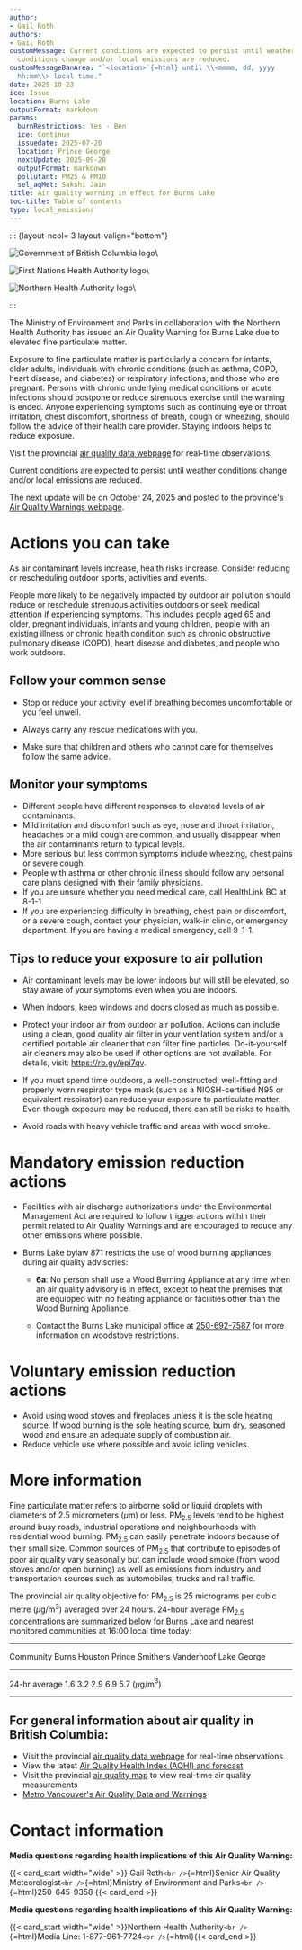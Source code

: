```yaml
---
author:
- Gail Roth
authors:
- Gail Roth
customMessage: Current conditions are expected to persist until weather
  conditions change and/or local emissions are reduced.
customMessageBanArea: "`<location>`{=html} until \\<mmmm, dd, yyyy
  hh:mm\\> local time."
date: 2025-10-23
ice: Issue
location: Burns Lake
outputFormat: markdown
params:
  burnRestrictions: Yes - Ben
  ice: Continue
  issuedate: 2025-07-20
  location: Prince George
  nextUpdate: 2025-09-28
  outputFormat: markdown
  pollutant: PM25 & PM10
  sel_aqMet: Sakshi Jain
title: Air quality warning in effect for Burns Lake
toc-title: Table of contents
type: local_emissions
---
```


<!--
Copyright 2025 Province of British Columbia

This work is licensed under the Creative Commons Attribution 4.0 International License.
To view a copy of this license, visit http://creativecommons.org/licenses/by/4.0/.
-->
<!-- Logo header, the layout-col should be set based on number of logos including FHNA and BCGov -->
<!-- the trailing slash means the text in square brackets is alt text -->

::: {layout-ncol= 3 layout-valign="bottom"}

![Government of British Columbia logo](/assets/logo_BCID_V_RGB_pos.png)\

![First Nations Health Authority logo](/assets/logo_FNHA.png)\

![Northern Health Authority logo](/assets/logo_NH.png)\

:::

The Ministry of Environment and Parks in collaboration with the Northern
Health Authority has issued an Air Quality Warning for Burns Lake due to
elevated fine particulate matter.

Exposure to fine particulate matter is particularly a concern for
infants, older adults, individuals with chronic conditions (such as
asthma, COPD, heart disease, and diabetes) or respiratory infections,
and those who are pregnant. Persons with chronic underlying medical
conditions or acute infections should postpone or reduce strenuous
exercise until the warning is ended. Anyone experiencing symptoms such
as continuing eye or throat irritation, chest discomfort, shortness of
breath, cough or wheezing, should follow the advice of their health care
provider. Staying indoors helps to reduce exposure.

Visit the provincial [air quality data
webpage](https://www2.gov.bc.ca/gov/content/environment/air-land-water/air/air-quality)
for real-time observations.

Current conditions are expected to persist until weather conditions
change and/or local emissions are reduced.

The next update will be on October 24, 2025 and posted to the province's
[Air Quality Warnings webpage](https://www.gov.bc.ca/airquality).

# Actions you can take

As air contaminant levels increase, health risks increase. Consider
reducing or rescheduling outdoor sports, activities and events.

People more likely to be negatively impacted by outdoor air pollution
should reduce or reschedule strenuous activities outdoors or seek
medical attention if experiencing symptoms. This includes people aged 65
and older, pregnant individuals, infants and young children, people with
an existing illness or chronic health condition such as chronic
obstructive pulmonary disease (COPD), heart disease and diabetes, and
people who work outdoors.

## Follow your common sense

-   Stop or reduce your activity level if breathing becomes
    uncomfortable or you feel unwell.

-   Always carry any rescue medications with you.

-   Make sure that children and others who cannot care for themselves
    follow the same advice.

## Monitor your symptoms

-   Different people have different responses to elevated levels of air
    contaminants.
-   Mild irritation and discomfort such as eye, nose and throat
    irritation, headaches or a mild cough are common, and usually
    disappear when the air contaminants return to typical levels.
-   More serious but less common symptoms include wheezing, chest pains
    or severe cough.
-   People with asthma or other chronic illness should follow any
    personal care plans designed with their family physicians.
-   If you are unsure whether you need medical care, call HealthLink BC
    at 8-1-1.
-   If you are experiencing difficulty in breathing, chest pain or
    discomfort, or a severe cough, contact your physician, walk-in
    clinic, or emergency department. If you are having a medical
    emergency, call 9-1-1.

## Tips to reduce your exposure to air pollution

-   Air contaminant levels may be lower indoors but will still be
    elevated, so stay aware of your symptoms even when you are indoors.

-   When indoors, keep windows and doors closed as much as possible.

-   Protect your indoor air from outdoor air pollution. Actions can
    include using a clean, good quality air filter in your ventilation
    system and/or a certified portable air cleaner that can filter fine
    particles. Do-it-yourself air cleaners may also be used if other
    options are not available. For details, visit: https://rb.gy/epi7qv.

-   If you must spend time outdoors, a well-constructed, well-fitting
    and properly worn respirator type mask (such as a NIOSH-certified
    N95 or equivalent respirator) can reduce your exposure to
    particulate matter. Even though exposure may be reduced, there can
    still be risks to health.

-   Avoid roads with heavy vehicle traffic and areas with wood smoke.

# Mandatory emission reduction actions

-   Facilities with air discharge authorizations under the Environmental
    Management Act are required to follow trigger actions within their
    permit related to Air Quality Warnings and are encouraged to reduce
    any other emissions where possible.

-   Burns Lake bylaw 871 restricts the use of wood burning appliances
    during air quality advisories:

    -   **6a**: No person shall use a Wood Burning Appliance at any time
        when an air quality advisory is in effect, except to heat the
        premises that are equipped with no heating appliance or
        facilities other than the Wood Burning Appliance.

    -   Contact the Burns Lake municipal office at
        [250-692-7587](tel:2506927587) for more information on woodstove
        restrictions.

# Voluntary emission reduction actions

-   Avoid using wood stoves and fireplaces unless it is the sole heating
    source. If wood burning is the sole heating source, burn dry,
    seasoned wood and ensure an adequate supply of combustion air.
-   Reduce vehicle use where possible and avoid idling vehicles.

# More information

Fine particulate matter refers to airborne solid or liquid droplets with
diameters of 2.5 micrometers ($\mu$m) or less. PM$_{2.5}$ levels tend to
be highest around busy roads, industrial operations and neighbourhoods
with residential wood burning. PM$_{2.5}$ can easily penetrate indoors
because of their small size. Common sources of PM$_{2.5}$ that
contribute to episodes of poor air quality vary seasonally but can
include wood smoke (from wood stoves and/or open burning) as well as
emissions from industry and transportation sources such as automobiles,
trucks and rail traffic.

The provincial air quality objective for PM$_{2.5}$ is 25 micrograms per
cubic metre ($\mu$g/m$^{3}$) averaged over 24 hours. 24-hour average
PM$_{2.5}$ concentrations are summarized below for Burns Lake and
nearest monitored communities at 16:00 local time today:

  ----------------------------------------------------------------------------------
  Community                  Burns     Houston   Prince      Smithers   Vanderhoof
                             Lake                George                 
  -------------------------- --------- --------- ----------- ---------- ------------
  24-hr average              1.6       3.2       2.9         6.9        5.7
  ($\mu$g/m$^{3}$)                                                      

  ----------------------------------------------------------------------------------

## For general information about air quality in British Columbia:

-   Visit the provincial [air quality data
    webpage](https://www2.gov.bc.ca/gov/content/environment/air-land-water/air/air-quality)
    for real-time observations.
-   View the latest [Air Quality Health Index (AQHI) and
    forecast](https://www.env.gov.bc.ca/epd/bcairquality/data/aqhi-table.html)
-   Visit the provincial [air quality
    map](https://www.env.gov.bc.ca/epd/bcairquality/readings/find-stations-map.html)
    to view real-time air quality measurements
-   [Metro Vancouver's Air Quality Data and
    Warnings](https://metrovancouver.org/services/air-quality-climate-action/air-quality-data-and-advisories)

# Contact information

**Media questions regarding health implications of this Air Quality
Warning:**

{{< card_start width="wide" >}} Gail Roth`<br />`{=html}Senior Air
Quality Meteorologist`<br />`{=html}Ministry of Environment and
Parks`<br />`{=html}250-645-9358 {{< card_end >}}

**Media questions regarding health implications of this Air Quality
Warning:**

{{< card_start  width="wide" >}}Northern Health
Authority`<br />`{=html}Media Line:
1-877-961-7724`<br />`{=html}{{< card_end >}}
